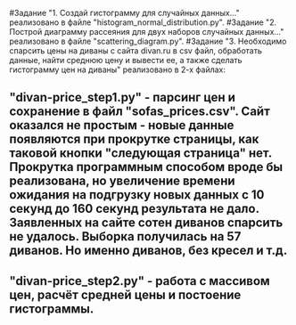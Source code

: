 #Задание "1. Создай гистограмму для случайных данных..." реализовано в файле "histogram_normal_distribution.py".
#Задание "2. Построй диаграмму рассеяния для двух наборов случайных данных..." реализовано в файле "scattering_diagram.py".
#Задание "3. Необходимо спарсить цены на диваны с сайта divan.ru в csv файл, обработать данные, найти среднюю цену и вывести ее, а также сделать гистограмму цен на диваны" реализовано в 2-х файлах:
##  "divan-price_step1.py" - парсинг цен и сохранение в файл "sofas_prices.csv". Сайт оказался не простым - новые данные появляются при прокрутке страницы, как таковой кнопки "следующая страница" нет. Прокрутка программным способом вроде бы реализована, но увеличение времени ожидания на подгрузку новых данных с 10 секунд до 160 секунд результата не дало. Заявленных на сайте сотен диванов спарсить не удалось. Выборка получилась на 57 диванов. Но именно диванов, без кресел и т.д.
##  "divan-price_step2.py" - работа с массивом цен, расчёт средней цены и постоение гистограммы.
